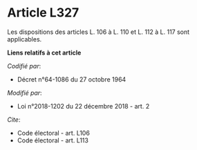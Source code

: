 # Article L327

Les dispositions des articles L. 106 à L. 110 et L. 112 à L. 117 sont applicables.

**Liens relatifs à cet article**

_Codifié par_:

  - Décret n°64-1086 du 27 octobre 1964

_Modifié par_:

  - Loi n°2018-1202 du 22 décembre 2018 - art. 2

_Cite_:

  - Code électoral - art. L106
  - Code électoral - art. L113
